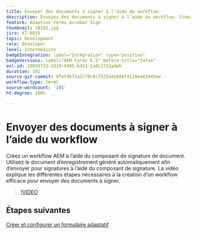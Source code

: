 ```yaml
---
title: Envoyer des documents à signer à l’aide du workflow
description: Envoyez des documents à signer à l’aide du workflow. Créez un workflow AEM à l’aide du composant de signature de document. Utilisez le document d’enregistrement généré automatiquement afin d’envoyer pour signatures à l’aide du composant de signature. La vidéo explique les différentes étapes nécessaires à la création d’un workflow efficace pour envoyer des documents à signer.
feature: Adaptive Forms,Acrobat Sign
thumbnail: 38182.jpg
jira: KT-6035
topic: Development
role: Developer
level: Intermediate
badgeIntegration: label="Intégration" type="positive"
badgeVersions: label="AEM Forms 6.5" before-title="false"
exl-id: 20093733-2d19-4405-b453-1a8c2722adeb
duration: 392
source-git-commit: 9fef4b77a2c70c8cf525d42686f4120e481945ee
workflow-type: tm+mt
source-wordcount: '101'
ht-degree: 100%

---
```


# Envoyer des documents à signer à l’aide du workflow

Créez un workflow AEM à l’aide du composant de signature de document. Utilisez le document d’enregistrement généré automatiquement afin d’envoyer pour signatures à l’aide du composant de signature.
La vidéo explique les différentes étapes nécessaires à la création d’un workflow efficace pour envoyer des documents à signer.

>[!VIDEO](https://video.tv.adobe.com/v/38182?quality=12&learn=on)

## Étapes suivantes

[Créer et configurer un formulaire adaptatif](./create-and-configure-adaptive-form.md)
